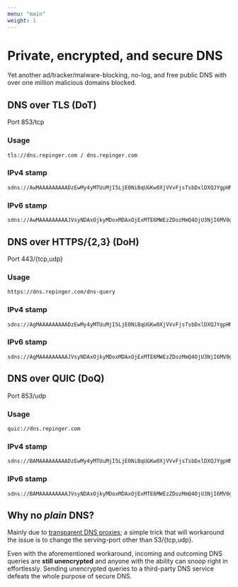 ```yaml
---
menu: "main"
weight: 1
---
```


# Private, encrypted, and secure DNS

Yet another ad/tracker/malware-blocking, no-log, and free public DNS with over one million malicious domains blocked.


## DNS over TLS (DoT)
Port 853/tcp

### Usage
```
tls://dns.repinger.com / dns.repinger.com
```

### IPv4 stamp
```
sdns://AwMAAAAAAAAADzEwMy4yMTUuMjI5LjE0NiBqUGKw0XjVVvFjsTsbDxlDXQJYgpHMdVid_ubrEcjVwxRkbnMucmVwaW5nZXIuY29tOjg1Mw
```

### IPv6 stamp
```
sdns://AwMAAAAAAAAAJVsyNDAxOjkyMDoxMDAxOjExMTE6MWEzZDozMmQ4OjU3NjI6MV0galBisNF41VbxY7E7Gw8ZQ10CWIKRzHVYnf7m6xHI1cMUZG5zLnJlcGluZ2VyLmNvbTo4NTM
```

## DNS over HTTPS/{2,3} (DoH)
Port 443/{tcp,udp}

### Usage
```
https://dns.repinger.com/dns-query
```

### IPv4 stamp
```
sdns://AgMAAAAAAAAADzEwMy4yMTUuMjI5LjE0NiBqUGKw0XjVVvFjsTsbDxlDXQJYgpHMdVid_ubrEcjVwxRkbnMucmVwaW5nZXIuY29tOjQ0MwovZG5zLXF1ZXJ5
```

### IPv6 stamp
```
sdns://AgMAAAAAAAAAJVsyNDAxOjkyMDoxMDAxOjExMTE6MWEzZDozMmQ4OjU3NjI6MV0galBisNF41VbxY7E7Gw8ZQ10CWIKRzHVYnf7m6xHI1cMQZG5zLnJlcGluZ2VyLmNvbQovZG5zLXF1ZXJ5
```

## DNS over QUIC (DoQ)
Port 853/udp

### Usage
```
quic://dns.repinger.com
```

### IPv4 stamp
```
sdns://BAMAAAAAAAAADzEwMy4yMTUuMjI5LjE0NiBqUGKw0XjVVvFjsTsbDxlDXQJYgpHMdVid_ubrEcjVwxRkbnMucmVwaW5nZXIuY29tOjg1Mw
```

### IPv6 stamp
```
sdns://BAMAAAAAAAAAJVsyNDAxOjkyMDoxMDAxOjExMTE6MWEzZDozMmQ4OjU3NjI6MV0galBisNF41VbxY7E7Gw8ZQ10CWIKRzHVYnf7m6xHI1cMQZG5zLnJlcGluZ2VyLmNvbQ
```

## Why no *plain* DNS?

Mainly due to [transparent DNS proxies](https://dnsleaktest.com/what-is-transparent-dns-proxy.html); a simple trick that will workaround the issue is to change the serving-port other than 53/{tcp,udp}.

Even with the aforementioned workaround, incoming and outcoming DNS queries are **still unencrypted** and anyone with the ability can snoop right in effortlessly. Sending unencrypted queries to a third-party DNS service defeats the whole purpose of secure DNS.
